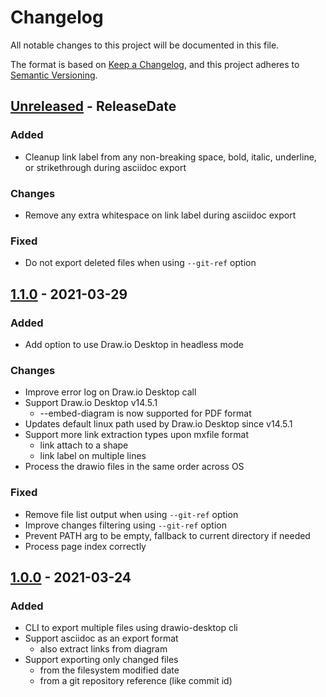# Changelog

All notable changes to this project will be documented in this file.

The format is based on [Keep a Changelog](https://keepachangelog.com/en/1.0.0/), and this project adheres
to [Semantic Versioning](https://semver.org/spec/v2.0.0.html).

<!-- next-header -->
## [Unreleased] - ReleaseDate

### Added

* Cleanup link label from any non-breaking space, bold, italic, underline, or strikethrough during asciidoc export

### Changes

* Remove any extra whitespace on link label during asciidoc export

### Fixed

* Do not export deleted files when using `--git-ref` option

## [1.1.0] - 2021-03-29

### Added

* Add option to use Draw.io Desktop in headless mode

### Changes

* Improve error log on Draw.io Desktop call
* Support Draw.io Desktop v14.5.1
  * --embed-diagram is now supported for PDF format
* Updates default linux path used by Draw.io Desktop since v14.5.1
* Support more link extraction types upon mxfile format
  * link attach to a shape
  * link label on multiple lines
* Process the drawio files in the same order across OS

### Fixed

* Remove file list output when using `--git-ref` option
* Improve changes filtering using `--git-ref` option
* Prevent PATH arg to be empty, fallback to current directory if needed
* Process page index correctly

## [1.0.0] - 2021-03-24

### Added

* CLI to export multiple files using drawio-desktop cli
* Support asciidoc as an export format
  * also extract links from diagram
* Support exporting only changed files
  * from the filesystem modified date
  * from a git repository reference (like commit id)

<!-- next-url -->
[Unreleased]: https://github.com/rlespinasse/wints/compare/v1.1.0...HEAD
[1.1.0]: https://github.com/rlespinasse/wints/compare/v1.0.0...v1.1.0

[1.0.0]: https://github.com/rlespinasse/drawio-exported/compare/cb9aec8...v1.0.0
